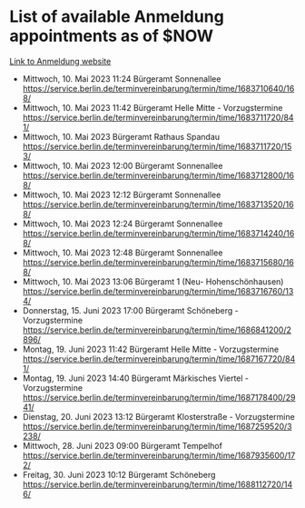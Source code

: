 # List of available Anmeldung appointments as of $NOW
[Link to Anmeldung website](https://service.berlin.de/terminvereinbarung/termin/tag.php?termin=1&anliegen[]=120686&dienstleisterlist=122210,122217,327316,122219,327312,122227,327314,122231,327346,122243,327348,122254,122252,329742,122260,329745,122262,329748,122271,327278,122273,327274,122277,327276,330436,122280,327294,122282,327290,122284,327292,122291,327270,122285,327266,122286,327264,122296,327268,150230,329760,122297,327286,122294,327284,122312,329763,122314,329775,122304,327330,122311,327334,122309,327332,317869,122281,327352,122279,329772,122283,122276,327324,122274,327326,122267,329766,122246,327318,122251,327320,122257,327322,122208,327298,122226,327300&herkunft=http%3A%2F%2Fservice.berlin.de%2Fdienstleistung%2F120686%2F)
- Mittwoch, 10. Mai 2023 11:24 Bürgeramt Sonnenallee https://service.berlin.de/terminvereinbarung/termin/time/1683710640/168/
- Mittwoch, 10. Mai 2023 11:42 Bürgeramt Helle Mitte - Vorzugstermine https://service.berlin.de/terminvereinbarung/termin/time/1683711720/841/
- Mittwoch, 10. Mai 2023  Bürgeramt Rathaus Spandau https://service.berlin.de/terminvereinbarung/termin/time/1683711720/153/
- Mittwoch, 10. Mai 2023 12:00 Bürgeramt Sonnenallee https://service.berlin.de/terminvereinbarung/termin/time/1683712800/168/
- Mittwoch, 10. Mai 2023 12:12 Bürgeramt Sonnenallee https://service.berlin.de/terminvereinbarung/termin/time/1683713520/168/
- Mittwoch, 10. Mai 2023 12:24 Bürgeramt Sonnenallee https://service.berlin.de/terminvereinbarung/termin/time/1683714240/168/
- Mittwoch, 10. Mai 2023 12:48 Bürgeramt Sonnenallee https://service.berlin.de/terminvereinbarung/termin/time/1683715680/168/
- Mittwoch, 10. Mai 2023 13:06 Bürgeramt 1 (Neu- Hohenschönhausen) https://service.berlin.de/terminvereinbarung/termin/time/1683716760/134/
- Donnerstag, 15. Juni 2023 17:00 Bürgeramt Schöneberg - Vorzugstermine https://service.berlin.de/terminvereinbarung/termin/time/1686841200/2896/
- Montag, 19. Juni 2023 11:42 Bürgeramt Helle Mitte - Vorzugstermine https://service.berlin.de/terminvereinbarung/termin/time/1687167720/841/
- Montag, 19. Juni 2023 14:40 Bürgeramt Märkisches Viertel - Vorzugstermine https://service.berlin.de/terminvereinbarung/termin/time/1687178400/2941/
- Dienstag, 20. Juni 2023 13:12 Bürgeramt Klosterstraße - Vorzugstermine https://service.berlin.de/terminvereinbarung/termin/time/1687259520/3238/
- Mittwoch, 28. Juni 2023 09:00 Bürgeramt Tempelhof https://service.berlin.de/terminvereinbarung/termin/time/1687935600/172/
- Freitag, 30. Juni 2023 10:12 Bürgeramt Schöneberg https://service.berlin.de/terminvereinbarung/termin/time/1688112720/146/

